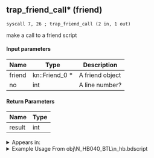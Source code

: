 ## trap_friend_call* (friend)

`syscall 7, 26 ; trap_friend_call (2 in, 1 out)`

make a call to a friend script

#### Input parameters
| Name | Type | Description
|------|------|------------
| friend   | kn::Friend_0 *   | A friend object
| no   | int   | A line number?


#### Return Parameters
| Name | Type
|------|-----
| result   | int   


<details>
	<summary>Appears in:</summary>
| filename | Entity (obj)
|----------|-------------
| obj\N_HB040_BTL\n_hb.bdscript       | ((N) Stitch (BTL) (HB))          

</details>

<details>
	<summary>Example Usage From obj\N_HB040_BTL\n_hb.bdscript</summary>
```plaintext
L69:
 pushFromFSp 0
 fetchValue 0
 syscall 2, 60 ; trap_limit_time (1 in, 1 out)
 pushImmf 0
 subf 
 supzf 
 jz L92
 pushFromPSpVal 80
 pushImm 525
 syscall 7, 26 ; trap_friend_call (2 in, 1 out)
 drop 
 jmp L92
```
</details>

